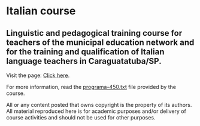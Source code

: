 # Italian course

## Linguistic and pedagogical training course for teachers of the municipal education network and for the training and qualification of Italian language teachers in Caraguatatuba/SP.

Visit the page: [Click here](https://github.com/dognew/corso-di-italiano.git).

For more information, read the [programa-450.txt](docs/programa-450.txt) file provided by the course.


All or any content posted that owns copyright is the property of its authors. All material reproduced here is for academic purposes and/or delivery of course activities and should not be used for other purposes.
